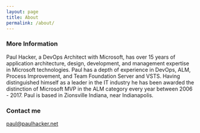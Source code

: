 ```yaml
---
layout: page
title: About
permalink: /about/
---
```


### More Information

Paul Hacker, a DevOps Architect with Microsoft, has over 15 years of application architecture, design, development, and management expertise in Microsoft technologies. Paul has a depth of experience in DevOps, ALM, Process Improvement, and Team Foundation Server and VSTS. Having distinguished himself as a leader in the IT industry he has been awarded the distinction of Microsoft MVP in the ALM category every year between 2006 - 2017. Paul is based in Zionsville Indiana, near Indianapolis.

### Contact me

[paul@paulhacker.net](mailto:paul@paulhacker.net)